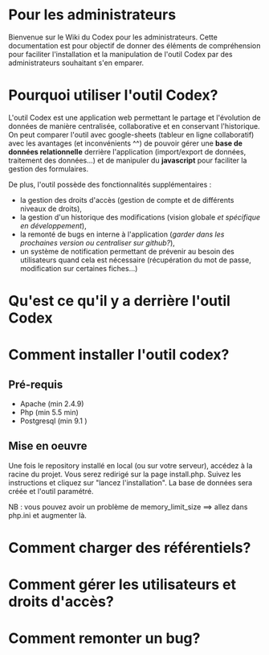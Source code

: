 # Pour les administrateurs

Bienvenue sur le Wiki du Codex pour les administrateurs. Cette documentation est pour objectif de donner des éléments de compréhension pour faciliter l'installation et la manipulation de l'outil Codex par des administrateurs souhaitant s'en emparer.

# Pourquoi utiliser l'outil Codex?
L'outil Codex est une application web permettant le partage et l'évolution de données de manière centralisée, collaborative et en conservant l'historique. On peut comparer l'outil avec google-sheets (tableur en ligne collaboratif) avec les avantages (et inconvénients ^^) de pouvoir gérer une **base de données relationnelle** derrière l'application (import/export de données, traitement des données...) et de manipuler du **javascript** pour faciliter la gestion des formulaires.

De plus, l'outil possède des fonctionnalités supplémentaires : 
- la gestion des droits d'accès (gestion de compte et de différents niveaux de droits),
- la gestion d'un historique des modifications (vision globale *et spécifique en développement*),
- la remonté de bugs en interne à l'application (*garder dans les prochaines version ou centraliser sur github?*),
- un système de notification permettant de prévenir au besoin des utilisateurs quand cela est nécessaire (récupération du mot de passe, modification sur certaines fiches...)

# Qu'est ce qu'il y a derrière l'outil Codex

# Comment installer l'outil codex?
## Pré-requis
* Apache (min 2.4.9)
* Php (min 5.5 min)
* Postgresql (min 9.1 )

## Mise en oeuvre
Une fois le repository installé en local (ou sur votre serveur), accédez à la racine du projet. Vous serez redirigé sur la page install.php. Suivez les instructions et cliquez sur "lancez l'installation". La base de données sera créée et l'outil paramétré.

NB : vous pouvez avoir un problème de memory_limit_size ==> allez dans php.ini et augmenter là.

# Comment charger des référentiels?

# Comment gérer les utilisateurs et droits d'accès?

# Comment remonter un bug?

